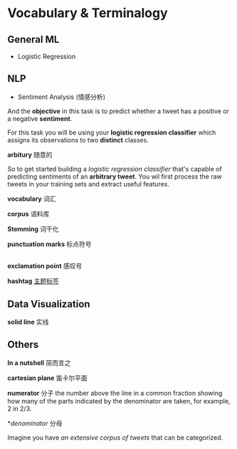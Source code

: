 # Vocabulary & Terminalogy


## General ML

- Logistic Regression


## NLP

- Sentiment Analysis (情感分析)

And the **objective** in this task is to predict whether a tweet has a positive or a negative **sentiment**.

For this task you will be using your **logistic regression classifier** which assigns its observations to two **distinct** classes.

**arbitury** 随意的

So to get started building a *logistic regression classifier* that's capable of predicting sentiments of an **arbitrary tweet**. You wil first process the raw tweets in your training sets and extract useful features.

**vocabulary** 词汇

**corpus** 语料库

**Stemming**  词干化

**punctuation marks** 标点符号

## 

**exclamation point** 感叹号

**hashtag** [主题标签](https://zh.wikipedia.org/wiki/%E4%B8%BB%E9%A1%8C%E6%A8%99%E7%B1%A4)

## Data Visualization 

**solid line** 实线

## Others

**In a nutshell** 简而言之

**cartesian plane** 笛卡尔平面

**numerator** 分子
the number above the line in a common fraction showing how many of the parts indicated by the denominator are taken, for example, 2 in 2/3.

**denominator* 分母

Imagine you have *an extensive corpus of tweets* that can be categorized. 
